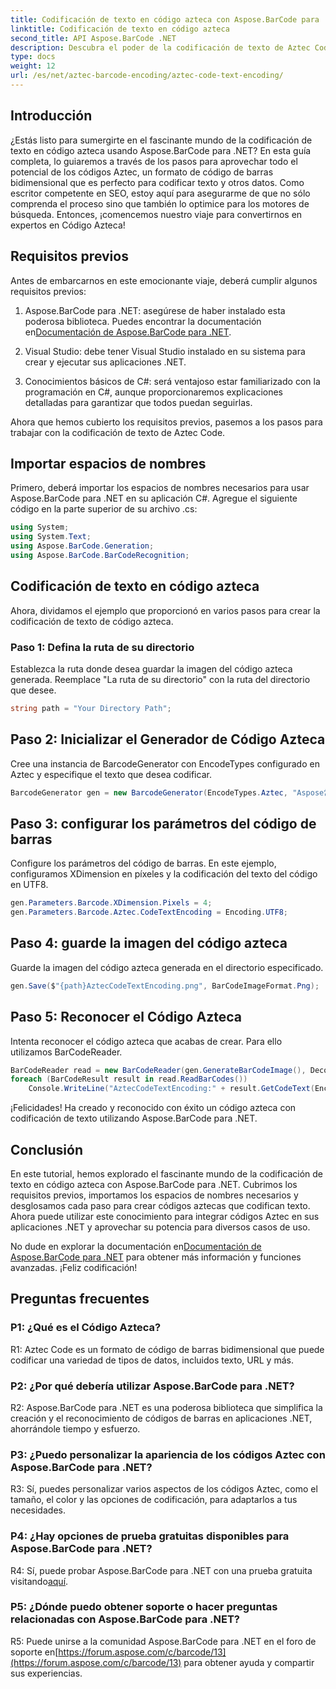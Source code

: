 ```yaml
---
title: Codificación de texto en código azteca con Aspose.BarCode para .NET
linktitle: Codificación de texto en código azteca
second_title: API Aspose.BarCode .NET
description: Descubra el poder de la codificación de texto de Aztec Code con Aspose.BarCode para .NET. Aprenda a crear y reconocer códigos aztecas en sus aplicaciones .NET.
type: docs
weight: 12
url: /es/net/aztec-barcode-encoding/aztec-code-text-encoding/
---
```

## Introducción

¿Estás listo para sumergirte en el fascinante mundo de la codificación de texto en código azteca usando Aspose.BarCode para .NET? En esta guía completa, lo guiaremos a través de los pasos para aprovechar todo el potencial de los códigos Aztec, un formato de código de barras bidimensional que es perfecto para codificar texto y otros datos. Como escritor competente en SEO, estoy aquí para asegurarme de que no sólo comprenda el proceso sino que también lo optimice para los motores de búsqueda. Entonces, ¡comencemos nuestro viaje para convertirnos en expertos en Código Azteca!

## Requisitos previos

Antes de embarcarnos en este emocionante viaje, deberá cumplir algunos requisitos previos:

1.  Aspose.BarCode para .NET: asegúrese de haber instalado esta poderosa biblioteca. Puedes encontrar la documentación en[Documentación de Aspose.BarCode para .NET](https://reference.aspose.com/barcode/net/).

2. Visual Studio: debe tener Visual Studio instalado en su sistema para crear y ejecutar sus aplicaciones .NET.

3. Conocimientos básicos de C#: será ventajoso estar familiarizado con la programación en C#, aunque proporcionaremos explicaciones detalladas para garantizar que todos puedan seguirlas.

Ahora que hemos cubierto los requisitos previos, pasemos a los pasos para trabajar con la codificación de texto de Aztec Code.

## Importar espacios de nombres

Primero, deberá importar los espacios de nombres necesarios para usar Aspose.BarCode para .NET en su aplicación C#. Agregue el siguiente código en la parte superior de su archivo .cs:

```csharp
using System;
using System.Text;
using Aspose.BarCode.Generation;
using Aspose.BarCode.BarCodeRecognition;
```

## Codificación de texto en código azteca

Ahora, dividamos el ejemplo que proporcionó en varios pasos para crear la codificación de texto de código azteca.

### Paso 1: Defina la ruta de su directorio

Establezca la ruta donde desea guardar la imagen del código azteca generada. Reemplace "La ruta de su directorio" con la ruta del directorio que desee.

```csharp
string path = "Your Directory Path";
```

## Paso 2: Inicializar el Generador de Código Azteca

Cree una instancia de BarcodeGenerator con EncodeTypes configurado en Aztec y especifique el texto que desea codificar.

```csharp
BarcodeGenerator gen = new BarcodeGenerator(EncodeTypes.Aztec, "Aspose常に先を行く");
```

## Paso 3: configurar los parámetros del código de barras

Configure los parámetros del código de barras. En este ejemplo, configuramos XDimension en píxeles y la codificación del texto del código en UTF8.

```csharp
gen.Parameters.Barcode.XDimension.Pixels = 4;
gen.Parameters.Barcode.Aztec.CodeTextEncoding = Encoding.UTF8;
```

## Paso 4: guarde la imagen del código azteca

Guarde la imagen del código azteca generada en el directorio especificado.

```csharp
gen.Save($"{path}AztecCodeTextEncoding.png", BarCodeImageFormat.Png);
```

## Paso 5: Reconocer el Código Azteca

Intenta reconocer el código azteca que acabas de crear. Para ello utilizamos BarCodeReader.

```csharp
BarCodeReader read = new BarCodeReader(gen.GenerateBarCodeImage(), DecodeType.Aztec);
foreach (BarCodeResult result in read.ReadBarCodes())
    Console.WriteLine("AztecCodeTextEncoding:" + result.GetCodeText(Encoding.UTF8));
```

¡Felicidades! Ha creado y reconocido con éxito un código azteca con codificación de texto utilizando Aspose.BarCode para .NET.

## Conclusión

En este tutorial, hemos explorado el fascinante mundo de la codificación de texto en código azteca con Aspose.BarCode para .NET. Cubrimos los requisitos previos, importamos los espacios de nombres necesarios y desglosamos cada paso para crear códigos aztecas que codifican texto. Ahora puede utilizar este conocimiento para integrar códigos Aztec en sus aplicaciones .NET y aprovechar su potencia para diversos casos de uso.

 No dude en explorar la documentación en[Documentación de Aspose.BarCode para .NET](https://reference.aspose.com/barcode/net/) para obtener más información y funciones avanzadas. ¡Feliz codificación!

## Preguntas frecuentes

### P1: ¿Qué es el Código Azteca?

R1: Aztec Code es un formato de código de barras bidimensional que puede codificar una variedad de tipos de datos, incluidos texto, URL y más.

### P2: ¿Por qué debería utilizar Aspose.BarCode para .NET?

R2: Aspose.BarCode para .NET es una poderosa biblioteca que simplifica la creación y el reconocimiento de códigos de barras en aplicaciones .NET, ahorrándole tiempo y esfuerzo.

### P3: ¿Puedo personalizar la apariencia de los códigos Aztec con Aspose.BarCode para .NET?

R3: Sí, puedes personalizar varios aspectos de los códigos Aztec, como el tamaño, el color y las opciones de codificación, para adaptarlos a tus necesidades.

### P4: ¿Hay opciones de prueba gratuitas disponibles para Aspose.BarCode para .NET?

 R4: Sí, puede probar Aspose.BarCode para .NET con una prueba gratuita visitando[aquí](https://releases.aspose.com/).

### P5: ¿Dónde puedo obtener soporte o hacer preguntas relacionadas con Aspose.BarCode para .NET?

 R5: Puede unirse a la comunidad Aspose.BarCode para .NET en el foro de soporte en[https://forum.aspose.com/c/barcode/13](https://forum.aspose.com/c/barcode/13) para obtener ayuda y compartir sus experiencias.